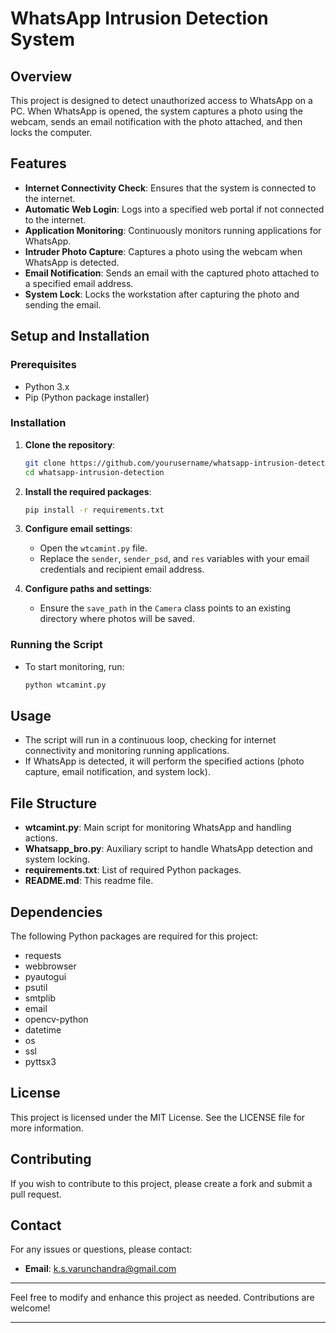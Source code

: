 # WhatsApp Intrusion Detection System

## Overview

This project is designed to detect unauthorized access to WhatsApp on a PC. When WhatsApp is opened, the system captures a photo using the webcam, sends an email notification with the photo attached, and then locks the computer.

## Features

- **Internet Connectivity Check**: Ensures that the system is connected to the internet.
- **Automatic Web Login**: Logs into a specified web portal if not connected to the internet.
- **Application Monitoring**: Continuously monitors running applications for WhatsApp.
- **Intruder Photo Capture**: Captures a photo using the webcam when WhatsApp is detected.
- **Email Notification**: Sends an email with the captured photo attached to a specified email address.
- **System Lock**: Locks the workstation after capturing the photo and sending the email.

## Setup and Installation

### Prerequisites

- Python 3.x
- Pip (Python package installer)

### Installation

1. **Clone the repository**:
    ```bash
    git clone https://github.com/yourusername/whatsapp-intrusion-detection.git
    cd whatsapp-intrusion-detection
    ```

2. **Install the required packages**:
    ```bash
    pip install -r requirements.txt
    ```

3. **Configure email settings**:
    - Open the `wtcamint.py` file.
    - Replace the `sender`, `sender_psd`, and `res` variables with your email credentials and recipient email address.

4. **Configure paths and settings**:
    - Ensure the `save_path` in the `Camera` class points to an existing directory where photos will be saved.

### Running the Script

- To start monitoring, run:
    ```bash
    python wtcamint.py
    ```

## Usage

- The script will run in a continuous loop, checking for internet connectivity and monitoring running applications.
- If WhatsApp is detected, it will perform the specified actions (photo capture, email notification, and system lock).

## File Structure

- **wtcamint.py**: Main script for monitoring WhatsApp and handling actions.
- **Whatsapp_bro.py**: Auxiliary script to handle WhatsApp detection and system locking.
- **requirements.txt**: List of required Python packages.
- **README.md**: This readme file.

## Dependencies

The following Python packages are required for this project:
- requests
- webbrowser
- pyautogui
- psutil
- smtplib
- email
- opencv-python
- datetime
- os
- ssl
- pyttsx3

## License

This project is licensed under the MIT License. See the LICENSE file for more information.

## Contributing

If you wish to contribute to this project, please create a fork and submit a pull request.

## Contact

For any issues or questions, please contact:
- **Email**: k.s.varunchandra@gmail.com

---

Feel free to modify and enhance this project as needed. Contributions are welcome!

---
